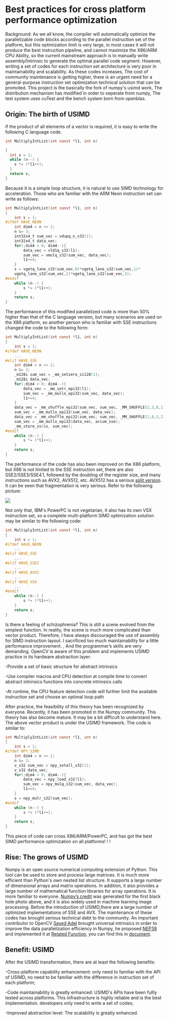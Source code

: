 # Best practices for cross platform performance optimization

Background: As we all know, the compiler will automatically optimize the parallelizable code blocks according to the parallel instruction set of the platform, but this optimization limit is very large, in most cases it will not produce the best instruction pipeline, and cannot maximize the X86/ARM CPU Ability, so the current mainstream approach is to manually write assembly/Intrinsic to generate the optimal parallel code segment. However, writing a set of codes for each instruction set architecture is very poor in maintainability and scalability. As these codes increases, The cost of community maintenance is getting higher, there is an urgent need for a general-purpose instruction set optimization technical solution that can be promoted. This project is the basically the fork of numpy's usimd work, The distribution mechanism has modified in order to seperate from numpy, The test system uses cuTest and the bench system born from openblas.

## Origin: The birth of USIMD

If the product of all elements of a vector is required, it is easy to write the following C language code.

```c
int MultiplyIntList(int const *l1, int n)

{
  int s = 1;
  while (n--) {
​    s *= (*l1++);
  }
  return s;
}
```

Because it is a simple loop structure, it is natural to use SIMD technology for acceleration. Those who are familiar with the ARM Neon instruction set can write as follows:

```c
int MultiplyIntList(int const *l1, int n)
{
    int s = 1;
#ifdef HAVE_NEON
    int dim4 = n >> 2;
    n &= 3;
    int32x4_t sum_vec = vdupq_n_s32(1);
    int32x4_t data_vec;
    for(;dim4 > 0; dim4--){
        data_vec = vld1q_s32(l1);
        sum_vec = vmulq_s32(sum_vec, data_vec);
        l1+=4;
    }
    s = vgetq_lane_s32(sum_vec,0)*vgetq_lane_s32(sum_vec,1)*
    vgetq_lane_s32(sum_vec,2)*vgetq_lane_s32(sum_vec,3);
#endif
    while (n--) {
        s *= (*l1++);
    }
    return s;
}
```

The performance of this modified parallelized code is more than 50% higher than that of the C language version, but many scenarios are used on the X86 platform, so another person who is familiar with SSE instructions changed the code to the following form:

```c
int MultiplyIntList(int const *l1, int n)
{
    int s = 1;
#ifdef HAVE_NEON
    ...
#elif HAVE_SSE
    int dim4 = n >> 2;
    n &= 3;
    _m128i sum_vec = _mm_setzero_si128(1);
    _m128i data_vec;
    for(;dim4 > 0; dim4--){
        data_vec = _mm_setr_epi32(l1);
        sum_vec = _mm_mullo_epi32(sum_vec, data_vec);
        l1+=4;
    }
    data_vec = _mm_shuffle_epi32(sum_vec, sum_vec, _MM_SHUFFLE(2,3,0,1));	
    sum_vec = _mm_mullo_epi32(sum_vec, data_vec);	
    data_vec = _mm_shuffle_epi32(sum_vec, sum_vec, _MM_SHUFFLE(1,0,3,2));	
    sum_vec = _mm_mullo_epi32(data_vec, accum_sse);
    _mm_store_ss(&s, sum_vec);
#endif
    while (n--) {
        s *= (*l1++);
    }
    return s;
}
```

The performance of the code has also been improved on the X86 platform, but X86 is not limited to the SSE instruction set, there are also SSE2/SSE3/SSE4.1, followed by the doubling of the register size, and many instructions such as AVX2, AVX512, etc. AVX512 has a serious [split version](https://en.wikipedia.org/wiki/AVX-512). It can be seen that fragmentation is very serious. Refer to the following picture:

![](./Intel-SIMD.png)

Not only that, IBM's PowerPC is not vegetarian, it also has its own VSX instruction set, so a complete multi-platform SIMD optimization solution may be similar to the following code:

```C
int MultiplyIntList(int const *l1, int n)
{
    int s = 1;
#ifdef HAVE_NEON
    ...
#elif HAVE_SSE
    ...
#elif HAVE_SSE2
    ...
#elif HAVE_AVX2
    ...
#elif HAVE_VSX
    ...
#endif
    while (n--) {
        s *= (*l1++);
    }
    return s;
}
```

Is there a feeling of schizophrenia? 
This is still a scene evolved from the simplest function. In reality, the scene is much more complicated than vector product. Therefore, I have always discouraged the use of assembly for SIMD instruction layout. I sacrificed too much maintainability for a little performance improvement. 
, And the programmer’s skills are very demanding. OpenCV is aware of this problem and implements USIMD practice in its hardware abstraction layer:

-Provide a set of basic structure for abstract intrinsics

-Use compiler macros and CPU detection at compile time to convert abstract intrinsics functions into concrete intrinsics calls

-At runtime, the CPU feature detection code will further limit the available instruction set and choose an optimal loop path

After practice, the feasibility of this theory has been recognized by everyone. Recently, it has been promoted in the Numpy community. This theory has also become mature. It may be a bit difficult to understand here. The above vector product is under the USIMD framework. 
The code is similar to:

```C
int MultiplyIntList(int const *l1, int n)
{
    int s = 1;
#ifdef NPY_SIMD
    int dim4 = n >> 2;
    n &= 3;
    v_s32 sum_vec = npy_setall_s32(1);
    v_s32 data_vec;
    for(;dim4 > 0; dim4--){
        data_vec = npy_load_s32(l1);
        sum_vec = npy_mulq_s32(sum_vec, data_vec);
        l1+=4;
    }
    s = npy_mulr_s32(sum_vec);
#endif
    while (n--) {
        s *= (*l1++);
    }
    return s;
}
```

This piece of code can cross X86/ARM/PowerPC, and has got the best SIMD performance optimization on all platforms! ! !

## Rise: The grows of USIMD 

Numpy is an open source numerical computing extension of Python. This tool can be used to store and process large matrices. It is much more efficient than Python's own nested list structure. It supports a large number of dimensional arrays and matrix operations. In addition, it also provides a large number of mathematical function libraries for array operations. It is more familiar to everyone. 
[Numpy’s credit](https://numpy.org/case-studies/blackhole-image/) was generated for the first black hole photo above, and it is also widely used in machine learning image processing. Before the introduction of USIMD,there are a large number of optimized implementations of SSE and AVX. The maintenance of these codes has brought serious technical debt to the community. An important contributor to OpenCV [Sayed Adel](https://github.com/seiko2plus) brought universal intrinsics in order to improve the data parallelization efficiency in Numpy, he proposed [NEP38](https://numpy.org/neps/nep-0038-SIMD-optimizations.html) and implemented it at [Related Function](https://github.com/numpy/numpy/pull/13516), you can find this in [document]( https://numpy.org/devdocs/reference/simd/simd-optimizations.html).

## Benefit: USIMD

After the USIMD transformation, there are at least the following benefits:

-Cross-platform capability enhancement: only need to familiar with the API of USIMD, no need to be familiar with the difference in instruction set of each platform;

-Code maintainability is greatly enhanced: USIMD's APIs have been fullly tested across platforms. This infrastructure is highly reliable and is the best implementation. developers only need to write a set of codes;

-Improved abstraction level: The scalability is greatly enhanced.